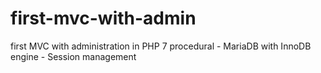 # first-mvc-with-admin

first MVC with administration in PHP 7 procedural - MariaDB with InnoDB engine - Session management
